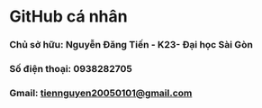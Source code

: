 # GitHub cá nhân
### Chủ sở hữu: Nguyễn Đăng Tiến - K23- Đại học Sài Gòn
### Số điện thoại: 0938282705
### Gmail: tiennguyen20050101@gmail.com


